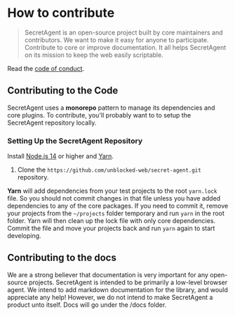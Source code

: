 # How to contribute

> SecretAgent is an open-source project built by core maintainers and contributors. We want to make it easy for anyone to participate. Contribute to core or improve documentation. It all helps SecretAgent on its mission to keep the web easily scriptable.

Read the [code of conduct](./code-of-conduct).

## Contributing to the Code

SecretAgent uses a **monorepo** pattern to manage its dependencies and core plugins. To contribute, you'll probably want to to setup the SecretAgent repository locally.

### Setting Up the SecretAgent Repository

Install [Node.js 14](https://nodejs.org/en/download/) or higher and [Yarn](https://yarnpkg.com/lang/en/docs/install/).

1. Clone the `https://github.com/unblocked-web/secret-agent.git` repository.

**Yarn** will add dependencies from your test projects to the root `yarn.lock` file. So you should not commit changes in that file unless you have added dependencies to any of the core packages. If you need to commit it, remove your projects from the `~/projects` folder temporary and run `yarn` in the root folder. Yarn will then clean up the lock file with only core dependencies. Commit the file and move your projects back and run `yarn` again to start developing.

## Contributing to the docs

We are a strong believer that documentation is very important for any open-source projects. SecretAgent is intended to be primarily a low-level browser agent. We intend to add markdown documentation for the library, and would appreciate any help! However, we do not intend to make SecretAgent a product unto itself. Docs will go under the /docs folder.
